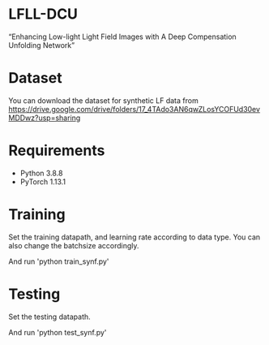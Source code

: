 # LFLL-DCU
“Enhancing Low-light Light Field Images with A Deep Compensation Unfolding Network”

# Dataset
You can download the dataset for synthetic LF data from 
https://drive.google.com/drive/folders/17_4TAdo3AN6qwZLosYCOFUd30evMDDwz?usp=sharing

# Requirements
- Python 3.8.8
- PyTorch 1.13.1

# Training
Set the training datapath, and learning rate according to data type. You can also change the batchsize accordingly. 

And run 'python train_synf.py'

# Testing
Set the testing datapath. 

And run 'python test_synf.py'
